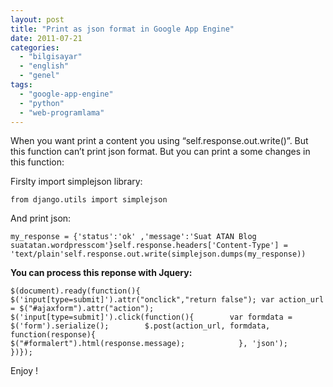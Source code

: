 ```yaml
---
layout: post
title: "Print as json format in Google App Engine"
date: 2011-07-21
categories: 
  - "bilgisayar"
  - "english"
  - "genel"
tags: 
  - "google-app-engine"
  - "python"
  - "web-programlama"
---
```


When you want print a content you using “self.response.out.write()”. But this function can’t print json format. But you can print a some changes in this function:  
  
Firslty import simplejson library:  

```
from django.utils import simplejson
```

  
And print json:  

```
my_response = {'status':'ok' ,'message':'Suat ATAN Blog suatatan.wordpresscom'}self.response.headers['Content-Type'] = 'text/plain'self.response.out.write(simplejson.dumps(my_response))
```

  
**You can process this reponse with Jquery:**  

```
$(document).ready(function(){	$('input[type=submit]').attr("onclick","return false");	var action_url = $("#ajaxform").attr("action");    $('input[type=submit]').click(function(){    	var formdata = $('form').serialize();        $.post(action_url, formdata,            function(response){				$("#formalert").html(response.message);            }, 'json');    })});
```

  
Enjoy !
